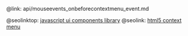 @link: api/mouseevents_onbeforecontextmenu_event.md

@seolinktop: [javascript ui components library](https://webix.com)
@seolink: [html5 context menu](https://webix.com/widget/contextmenu/)